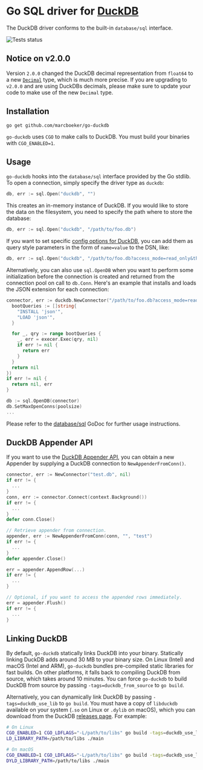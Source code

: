 # Go SQL driver for [DuckDB](https://github.com/duckdb/duckdb)

The DuckDB driver conforms to the built-in `database/sql` interface.

![Tests status](https://github.com/marcboeker/go-duckdb/actions/workflows/tests.yaml/badge.svg)

## Notice on v2.0.0

Version `2.0.0` changed the DuckDB decimal representation from `float64` to a new [`Decimal`](https://github.com/marcboeker/go-duckdb/blob/d722d9c9d2bc9364d2f22a3afec3cbd26ac07f41/types.go#L83) type, which is much more precise. If you are upgrading to `v2.0.0` and are using DuckDBs decimals, please make sure to update your code to make use of the new `Decimal` type.

## Installation

```
go get github.com/marcboeker/go-duckdb
```

`go-duckdb` uses `CGO` to make calls to DuckDB. You must build your binaries with `CGO_ENABLED=1`.

## Usage

`go-duckdb` hooks into the `database/sql` interface provided by the Go stdlib. To open a connection, simply specify the driver type as `duckdb`:

```go
db, err := sql.Open("duckdb", "")
```

This creates an in-memory instance of DuckDB. If you would like to store the data on the filesystem, you need to specify the path where to store the database:

```go
db, err := sql.Open("duckdb", "/path/to/foo.db")
```

If you want to set specific [config options for DuckDB](https://duckdb.org/docs/sql/configuration), you can add them as query style parameters in the form of `name=value` to the DSN, like:

```go
db, err := sql.Open("duckdb", "/path/to/foo.db?access_mode=read_only&threads=4")
```

Alternatively, you can also use `sql.OpenDB` when you want to perform some initialization before the connection is created and returned from the connection pool on call to `db.Conn`.
Here's an example that installs and loads the JSON extension for each connection:

```go
connector, err := duckdb.NewConnector("/path/to/foo.db?access_mode=read_only&threads=4", func(execer driver.Execer) error {
  bootQueries := []string{
    "INSTALL 'json'",
    "LOAD 'json'",
  }

  for _, qry := range bootQueries {
    _, err = execer.Exec(qry, nil)
    if err != nil {
      return err
    }
  }
  return nil
})
if err != nil {
  return nil, err
}

db := sql.OpenDB(connector)
db.SetMaxOpenConns(poolsize)
...
```

Please refer to the [database/sql](https://godoc.org/database/sql) GoDoc for further usage instructions.

## DuckDB Appender API

If you want to use the [DuckDB Appender API](https://duckdb.org/docs/data/appender.html), you can obtain a new Appender by supplying a DuckDB connection to `NewAppenderFromConn()`.

```go
connector, err := NewConnector("test.db", nil)
if err != {
  ...
}
conn, err := connector.Connect(context.Background())
if err != {
  ...
}
defer conn.Close()

// Retrieve appender from connection.
appender, err := NewAppenderFromConn(conn, "", "test")
if err != {
  ...
}
defer appender.Close()

err = appender.AppendRow(...)
if err != {
  ...
}

// Optional, if you want to access the appended rows immediately.
err = appender.Flush()
if err != {
  ...
}
```

## Linking DuckDB

By default, `go-duckdb` statically links DuckDB into your binary. Statically linking DuckDB adds around 30 MB to your binary size. On Linux (Intel) and macOS (Intel and ARM), `go-duckdb` bundles pre-compiled static libraries for fast builds. On other platforms, it falls back to compiling DuckDB from source, which takes around 10 minutes. You can force `go-duckdb` to build DuckDB from source by passing `-tags=duckdb_from_source` to `go build`.

Alternatively, you can dynamically link DuckDB by passing `-tags=duckdb_use_lib` to `go build`. You must have a copy of `libduckdb` available on your system (`.so` on Linux or `.dylib` on macOS), which you can download from the DuckDB [releases page](https://github.com/duckdb/duckdb/releases). For example:

```sh
# On Linux
CGO_ENABLED=1 CGO_LDFLAGS="-L/path/to/libs" go build -tags=duckdb_use_lib main.go
LD_LIBRARY_PATH=/path/to/libs ./main

# On macOS
CGO_ENABLED=1 CGO_LDFLAGS="-L/path/to/libs" go build -tags=duckdb_use_lib main.go
DYLD_LIBRARY_PATH=/path/to/libs ./main
```
